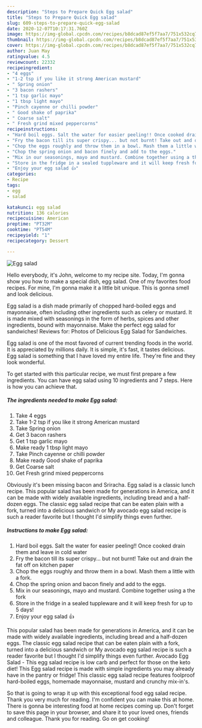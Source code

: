 ```yaml
---
description: "Steps to Prepare Quick Egg salad"
title: "Steps to Prepare Quick Egg salad"
slug: 609-steps-to-prepare-quick-egg-salad
date: 2020-12-07T10:17:31.760Z
image: https://img-global.cpcdn.com/recipes/b8dcad87ef5f7aa7/751x532cq70/egg-salad-recipe-main-photo.jpg
thumbnail: https://img-global.cpcdn.com/recipes/b8dcad87ef5f7aa7/751x532cq70/egg-salad-recipe-main-photo.jpg
cover: https://img-global.cpcdn.com/recipes/b8dcad87ef5f7aa7/751x532cq70/egg-salad-recipe-main-photo.jpg
author: Juan May
ratingvalue: 4.5
reviewcount: 22332
recipeingredient:
- "4 eggs"
- "1-2 tsp if you like it strong American mustard"
- " Spring onion"
- "3 bacon rashers"
- "1 tsp garlic mayo"
- "1 tbsp light mayo"
- "Pinch cayenne or chilli powder"
- " Good shake of paprika"
- " Coarse salt"
- " Fresh grind mixed peppercorns"
recipeinstructions:
- "Hard boil eggs. Salt the water for easier peeling!! Once cooked drain them and leave in cold water"
- "Fry the bacon till its super crispy... but not burnt! Take out and drain the fat off on kitchen paper"
- "Chop the eggs roughly and throw them in a bowl. Mash them a little with a fork."
- "Chop the spring onion and bacon finely and add to the eggs."
- "Mix in our seasonings, mayo and mustard. Combine together using a the fork"
- "Store in the fridge in a sealed tuppleware and it will keep fresh for up to 5 days!"
- "Enjoy your egg salad 👍"
categories:
- Recipe
tags:
- egg
- salad

katakunci: egg salad 
nutrition: 136 calories
recipecuisine: American
preptime: "PT32M"
cooktime: "PT54M"
recipeyield: "1"
recipecategory: Dessert

---
```



![Egg salad](https://img-global.cpcdn.com/recipes/b8dcad87ef5f7aa7/751x532cq70/egg-salad-recipe-main-photo.jpg)

Hello everybody, it's John, welcome to my recipe site. Today, I'm gonna show you how to make a special dish, egg salad. One of my favorites food recipes. For mine, I'm gonna make it a little bit unique. This is gonna smell and look delicious.

Egg salad is a dish made primarily of chopped hard-boiled eggs and mayonnaise, often including other ingredients such as celery or mustard. It is made mixed with seasonings in the form of herbs, spices and other ingredients, bound with mayonnaise. Make the perfect egg salad for sandwiches! Reviews for: Photos of Delicious Egg Salad for Sandwiches.

Egg salad is one of the most favored of current trending foods in the world. It is appreciated by millions daily. It is simple, it's fast, it tastes delicious. Egg salad is something that I have loved my entire life. They're fine and they look wonderful.


To get started with this particular recipe, we must first prepare a few ingredients. You can have egg salad using 10 ingredients and 7 steps. Here is how you can achieve that.

<!--inarticleads1-->

##### The ingredients needed to make Egg salad:

1. Take 4 eggs
1. Take 1-2 tsp if you like it strong American mustard
1. Take  Spring onion
1. Get 3 bacon rashers
1. Get 1 tsp garlic mayo
1. Make ready 1 tbsp light mayo
1. Take Pinch cayenne or chilli powder
1. Make ready  Good shake of paprika
1. Get  Coarse salt
1. Get  Fresh grind mixed peppercorns


Obviously it&#39;s been missing bacon and Sriracha. Egg salad is a classic lunch recipe. This popular salad has been made for generations in America, and it can be made with widely available ingredients, including bread and a half-dozen eggs. The classic egg salad recipe that can be eaten plain with a fork, turned into a delicious sandwich or My avocado egg salad recipe is such a reader favorite but I thought I&#39;d simplify things even further. 

<!--inarticleads2-->

##### Instructions to make Egg salad:

1. Hard boil eggs. Salt the water for easier peeling!! Once cooked drain them and leave in cold water
1. Fry the bacon till its super crispy... but not burnt! Take out and drain the fat off on kitchen paper
1. Chop the eggs roughly and throw them in a bowl. Mash them a little with a fork.
1. Chop the spring onion and bacon finely and add to the eggs.
1. Mix in our seasonings, mayo and mustard. Combine together using a the fork
1. Store in the fridge in a sealed tuppleware and it will keep fresh for up to 5 days!
1. Enjoy your egg salad 👍


This popular salad has been made for generations in America, and it can be made with widely available ingredients, including bread and a half-dozen eggs. The classic egg salad recipe that can be eaten plain with a fork, turned into a delicious sandwich or My avocado egg salad recipe is such a reader favorite but I thought I&#39;d simplify things even further. Avocado Egg Salad - This egg salad recipe is low carb and perfect for those on the keto diet! This Egg salad recipe is made with simple ingredients you may already have in the pantry or fridge! This classic egg salad recipe features foolproof hard-boiled eggs, homemade mayonnaise, mustard and crunchy mix-in&#39;s. 

So that is going to wrap it up with this exceptional food egg salad recipe. Thank you very much for reading. I'm confident you can make this at home. There is gonna be interesting food at home recipes coming up. Don't forget to save this page in your browser, and share it to your loved ones, friends and colleague. Thank you for reading. Go on get cooking!
